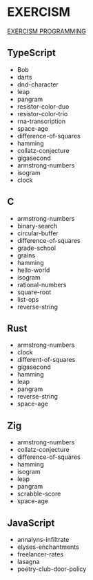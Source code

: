 # EXERCISM

[EXERCISM PROGRAMMING](https://exercism.org/)

## TypeScript

- Bob
- darts
- dnd-character
- leap
- pangram
- resistor-color-duo
- resistor-color-trio
- rna-transcription
- space-age
- difference-of-squares
- hamming
- collatz-conjecture
- gigasecond
- armstrong-numbers
- isogram
- clock

## C

- armstrong-numbers
- binary-search
- circular-buffer
- difference-of-squares
- grade-school
- grains
- hamming
- hello-world
- isogram
- rational-numbers
- square-root
- list-ops
- reverse-string

## Rust

- armstrong-numbers
- clock
- different-of-squares
- gigasecond
- hamming
- leap
- pangram
- reverse-string
- space-age

## Zig

- armstrong-numbers
- collatz-conjecture
- difference-of-squares
- hamming
- isogram
- leap
- pangram
- scrabble-score
- space-age

## JavaScript

- annalyns-infiltrate
- elyses-enchantments
- freelancer-rates
- lasagna
- poetry-club-door-policy
